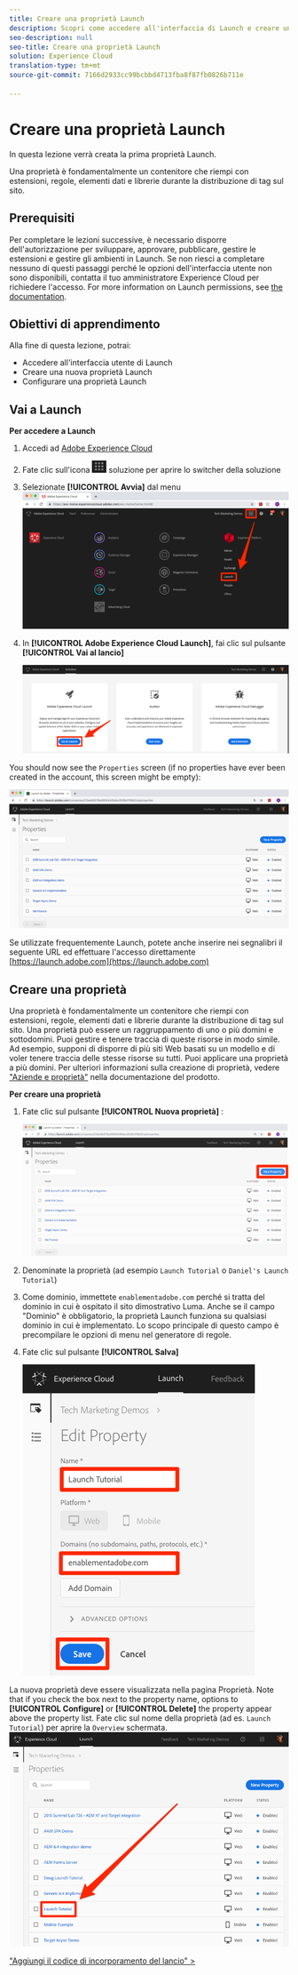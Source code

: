 ```yaml
---
title: Creare una proprietà Launch
description: Scopri come accedere all'interfaccia di Launch e creare una proprietà Launch. Questa lezione fa parte dell’esercitazione Implementazione di Experience Cloud nei siti Web con Launch.
seo-description: null
seo-title: Creare una proprietà Launch
solution: Experience Cloud
translation-type: tm+mt
source-git-commit: 7166d2933cc99bcbbd4713fba8f87fb0826b711e

---
```



# Creare una proprietà Launch

In questa lezione verrà creata la prima proprietà Launch.

Una proprietà è fondamentalmente un contenitore che riempi con estensioni, regole, elementi dati e librerie durante la distribuzione di tag sul sito.

## Prerequisiti 

Per completare le lezioni successive, è necessario disporre dell'autorizzazione per sviluppare, approvare, pubblicare, gestire le estensioni e gestire gli ambienti in Launch. Se non riesci a completare nessuno di questi passaggi perché le opzioni dell'interfaccia utente non sono disponibili, contatta il tuo amministratore Experience Cloud per richiedere l'accesso. For more information on Launch permissions, see [the documentation](https://docs.adobe.com/content/help/en/launch/using/reference/admin/user-permissions.html).

## Obiettivi di apprendimento

Alla fine di questa lezione, potrai:

* Accedere all'interfaccia utente di Launch
* Creare una nuova proprietà Launch
* Configurare una proprietà Launch

## Vai a Launch

**Per accedere a Launch**

1. Accedi ad [Adobe Experience Cloud](https://experiencecloud.adobe.com)

1. Fate clic sull'icona ![dello switch della](images/launch-solutionSwitcher.png) soluzione per aprire lo switcher della soluzione

1. Selezionate **[!UICONTROL Avvia]** dal menu ![Apri lo switcher della soluzione utilizzando l'icona e fai clic su Attivazione](images/launch-solutionSwitcherActivation.png)

1. In **[!UICONTROL Adobe Experience Cloud Launch]**, fai clic sul pulsante **[!UICONTROL Vai al lancio]**

   ![Fate clic sul pulsante Avvia](images/launch-goToLaunch.png)

You should now see the `Properties` screen (if no properties have ever been created in the account, this screen might be empty):

![Schermata Proprietà](images/launch-propertiesScreen.png)

Se utilizzate frequentemente Launch, potete anche inserire nei segnalibri il seguente URL ed effettuare l'accesso direttamente [https://launch.adobe.com](https://launch.adobe.com)

## Creare una proprietà

Una proprietà è fondamentalmente un contenitore che riempi con estensioni, regole, elementi dati e librerie durante la distribuzione di tag sul sito. Una proprietà può essere un raggruppamento di uno o più domini e sottodomini. Puoi gestire e tenere traccia di queste risorse in modo simile. Ad esempio, supponi di disporre di più siti Web basati su un modello e di voler tenere traccia delle stesse risorse su tutti. Puoi applicare una proprietà a più domini. Per ulteriori informazioni sulla creazione di proprietà, vedere ["Aziende e proprietà"](https://docs.adobe.com/content/help/en/launch/using/reference/admin/companies-and-properties.html) nella documentazione del prodotto.

**Per creare una proprietà**

1. Fate clic sul pulsante **[!UICONTROL Nuova proprietà]** :

   ![Fare clic su Nuova proprietà](images/launch-addNewProperty.png)

1. Denominate la proprietà (ad esempio `Launch Tutorial` o `Daniel's Launch Tutorial`)
1. Come dominio, immettete `enablementadobe.com` perché si tratta del dominio in cui è ospitato il sito dimostrativo Luma. Anche se il campo "Dominio" è obbligatorio, la proprietà Launch funziona su qualsiasi dominio in cui è implementato. Lo scopo principale di questo campo è precompilare le opzioni di menu nel generatore di regole.
1. Fate clic sul pulsante **[!UICONTROL Salva]**

   ![Creare una nuova proprietà](images/launch-newProperty.png)

La nuova proprietà deve essere visualizzata nella pagina Proprietà. Note that if you check the box next to the property name, options to **[!UICONTROL Configure]** or **[!UICONTROL Delete]** the property appear above the property list. Fate clic sul nome della proprietà (ad es. `Launch Tutorial`) per aprire la `Overview` schermata.
![Fate clic sul nome della proprietà per aprirla](images/launch-openProperty.png)

["Aggiungi il codice di incorporamento del lancio" &gt;](launch-add-embed.md)
